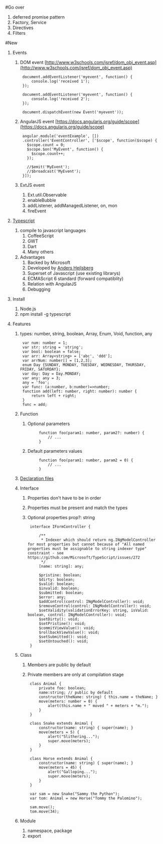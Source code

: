 #Go over
1. deferred promise pattern
1. Factory, Service
1. Directives
1. Filters

#New
1. Events
	1. DOM event [http://www.w3schools.com/jsref/dom_obj_event.asp](http://www.w3schools.com/jsref/dom_obj_event.asp)

			document.addEventListener('myevent', function() {
  				console.log('received 1');
			});

			document.addEventListener('myevent', function() {
  				console.log('received 2');
			});
			
			document.dispatchEvent(new Event('myevent'));
			
	1. AngularJS event [https://docs.angularjs.org/guide/scope](https://docs.angularjs.org/guide/scope)

			angular.module('eventExample', [])
			.controller('EventController', ['$scope', function($scope) {
			  $scope.count = 0;
			  $scope.$on('MyEvent', function() {
			    $scope.count++;
			  });
			  
			  //$emit('MyEvent');
      		  //$broadcast('MyEvent');
			}]);
	1. ExtJS event
		1. Ext.util.Observable
		1. enableBubble
		1. addListener, addManagedListener, on, mon
		1. fireEvent

1. [Typescript](http://www.typescriptlang.org/)
	1. compile to javascript languages
		1. CoffeeScript
		1. GWT
		1. Dart
		1. Many others
	1. Advantages
		1. Backed by Microsoft
		1. Developed by [Anders Hejlsberg](http://en.wikipedia.org/wiki/Anders_Hejlsberg)
		1. Superset of Javascript (use existing librarys)
		1. ECMAScript 6 standard (forward compatiblity)
		1. Relation with AngularJS
		1. Debugging
1. Install
	1. Node.js
	1. npm install -g typescript
1. Features
	1. types: number, string, boolean, Array, Enum, Void, function, any

			var num: number = 1;
			var str: string = 'string';
			var bool: boolean = false;
			var arr: Array<string> = ['abc', 'ddd'];
			var arrNum: number[] = [1,2,3];
			enum Day {SUNDAY, MONDAY, TUESDAY, WEDNESDAY, THURSDAY, FRIDAY, SATURDAY};
			var day: Day = Day.MONDAY;
			var any: any = 3;
			any = 'foo';
			var func: (a:number, b:number)=>number;
			function add(left: number, right: number): number {
				return left + right;
			}
			func = add;
	1. Function
		1. Optional parameters
					
					function foo(param1: number, param2?: number) {
						// ...
					}
					
		2. Default parameters values
		
					function foo(param1: number, param2 = 0) {
						// ...
					}
					
	1. [Declaration files](https://github.com/borisyankov/DefinitelyTyped)
	1. Interface
		1. Properties don't have to be in order
		2. Properties must be present and match the types
		3. Optional properties prop?: string
					
			    interface IFormController {

			        /**
			         * Indexer which should return ng.INgModelController for most properties but cannot because of "All named properties must be assignable to string indexer type" constraint - see https://github.com/Microsoft/TypeScript/issues/272
			         */
			        [name: string]: any;

			        $pristine: boolean;
			        $dirty: boolean;
			        $valid: boolean;
			        $invalid: boolean;
			        $submitted: boolean;
			        $error: any;
			        $addControl(control: INgModelController): void;
			        $removeControl(control: INgModelController): void;
			        $setValidity(validationErrorKey: string, isValid: boolean, control: INgModelController): void;
			        $setDirty(): void;
			        $setPristine(): void;
			        $commitViewValue(): void;
			        $rollbackViewValue(): void;
			        $setSubmitted(): void;
			        $setUntouched(): void;
			    }
	
	1. Class
		1. Members are public by default
		1. Private members are only at compilation stage 

				class Animal {
					private foo: boolean;
				    name:string; // public by default
				    constructor(theName: string) { this.name = theName; }
				    move(meters: number = 0) {
				        alert(this.name + " moved " + meters + "m.");
				    }
				}

				class Snake extends Animal {
				    constructor(name: string) { super(name); }
				    move(meters = 5) {
				        alert("Slithering...");
				        super.move(meters);
				    }
				}

				class Horse extends Animal {
				    constructor(name: string) { super(name); }
				    move(meters = 45) {
				        alert("Galloping...");
				        super.move(meters);
				    }
				}

				var sam = new Snake("Sammy the Python");
				var tom: Animal = new Horse("Tommy the Palomino");

				sam.move();
				tom.move(34);
	1. Module
		1. namespace, package
		1. export

